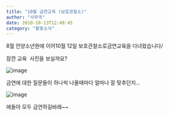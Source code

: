 ```yaml
---
title: "10월 금연교육 (보호관찰소)"
author: "사무국"
date: 2010-10-13T12:49:45
category: "활동소식"
---
```


8월 안양소년원에 이어10월 12일 보호관찰소로금연교육을 다녀왔습니다/

잠깐 교육  사진을 보실까요?

![image](/files/attach/images/382/402/003/ab0f72d299a00098c4130fa6cfaff62c.jpg)

금연에 대한 질문들이 하나씩 나올때마다 얼마나 잘 맞추던지...

![image](/files/attach/images/382/402/003/3b5e085d0910c81edb9c434aa2e5ee29.jpg)

애들아 모두 금연하길바래~~

